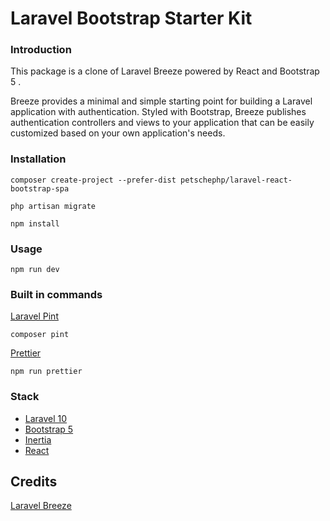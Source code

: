 # Laravel Bootstrap Starter Kit

### Introduction
This package is a clone of Laravel Breeze powered by React and Bootstrap 5 .

Breeze provides a minimal and simple starting point for building a Laravel application with authentication. 
Styled with Bootstrap, Breeze publishes authentication controllers and views to your application that can be 
easily customized based on your own application's needs.

### Installation
```shell
composer create-project --prefer-dist petschephp/laravel-react-bootstrap-spa

php artisan migrate

npm install
```

### Usage 
```shell
npm run dev
```

### Built in commands

[Laravel Pint](https://laravel.com/docs/10.x/pint#main-content)
```shell
composer pint
```

[Prettier](https://prettier.io/docs/en/install.html)
```shell
npm run prettier
```

### Stack
- [Laravel 10](https://laravel.com)
- [Bootstrap 5](https://getbootstrap.com/)
- [Inertia](https://inertiajs.com/)
- [React](https://react.dev)


## Credits

[Laravel Breeze](https://github.com/laravel/breeze) 


